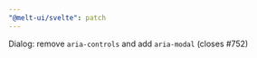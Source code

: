```yaml
---
"@melt-ui/svelte": patch
---
```


Dialog: remove `aria-controls` and add `aria-modal` (closes #752)

